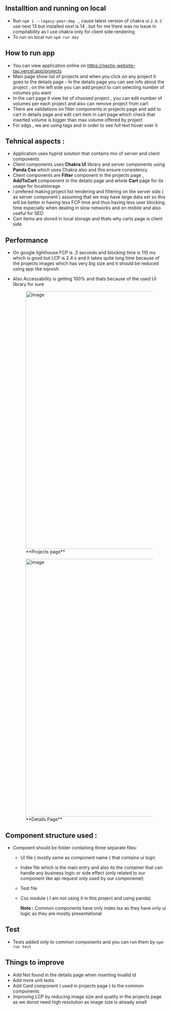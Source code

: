 ## Installtion and running on local
- Run ```npm i --legacy-peer-dep ``` , cause latest version of chakra ui ``2.8.2`` use next 13 but installed next is 14 , but for me there was no issue in compitability as I use chakra only for  client side rendering 
- To run on local run ```npm run dev```

## How to run app 
- You can view application online on https://nextjs-website-tau.vercel.app/projects
- Main page show list of projects and when you click on any project it goes to the details page - In the details page you can see info about the project , on the left side you can add project to cart selecting number of volumes you want 
- In the cart page it view list of choosed project , you can edit number of volumes per each project and also can remove project from cart
- There are validations on filter components in projects page and add to cart in details page and edit cart item in cart page which check that inserted volume is bigger than max volume offered by project
- For sdgs , we are using tags and in order to see full text hover over it

## Tehnical aspects : 
- Application uses hyprid solution that contains mix of server and client components 
- Client components uses **Chakra UI** library and server components using **Panda Css** which uses Chakra also and this ensure consistency 
- Client components are **Filter**  component in the projects page , **AddToCart** compoenent in the details page and whole **Cart** page for its usage for localstorage
- I prefered making project list rendering and filtering on the server side ( as server component ) assuming that we may have large data set so this will be better in having less FCP time and thus having less user blocking time especially when dealing in slow networks and on mobile and also useful for SEO
- Cart items are stored in local storage and thats why carts page is client side

## Performance 
- On google lighthouse FCP is .3 seconds and blocking time is 110 ms which is good but LCP is 2.4 s and it takes quite long time because of the projects images which has very big size and it should be reduced using app like sqoosh 
- Also Accessability is getting 100% and thats because of the used UI library for sure
  <figure><img width="806" alt="image" src="https://github.com/mregydev/nextjs-website/assets/28675823/28c35236-2299-4bc0-bc01-86cb2624b465"><figcaption>**Projects page**</figcaption></figure>

  <figure><img width="806" alt="image" src="https://github.com/mregydev/nextjs-website/assets/28675823/7ef8b2be-69c2-4c5b-9730-adf2036d75e7"><figcaption>**Details Page**</figcaption></figure>


  


## Component structure used :
- Compoent should be folder containing three  separate files:
  - UI file ( mostly same as component name ) that contains ui logic 
  - Index file which is the main entry and also its the container that can handle any business logic or side effect (only related to our component like api request only used by our componenet)
  - Test file
  - Css module ( I am not using it in this project and using panda)

    **Note :** Common components have only index.tsx as they have only ui logic as they are mostly presentational  
  
## Test 
- Tests added only to common components and you can run them by ```npm run test```

## Things to improve
- Add Not found in the details page when inserting invalid id
- Add more unit tests
- Add Card component ( used in projects page ) to the common components
- Improving LCP by reducing image size and quality in the projects page as we donot need high resolution as image size is  already small
  

